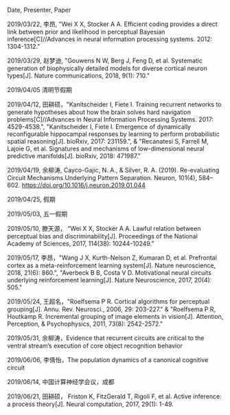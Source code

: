 Date, Presenter, Paper

2019/03/22, 李昂, "Wei X X, Stocker A A. Efficient coding provides a direct link between prior and likelihood in perceptual Bayesian inference[C]//Advances in neural information processing systems. 2012: 1304-1312."

2019/03/29, 赵梦迪, "Gouwens N W, Berg J, Feng D, et al. Systematic generation of biophysically detailed models for diverse cortical neuron types[J]. Nature communications, 2018, 9(1): 710."

2019/04/05 清明节假期

2019/04/12, 田耕硕，"Kanitscheider I, Fiete I. Training recurrent networks to generate hypotheses about how the brain solves hard navigation problems[C]//Advances in Neural Information Processing Systems. 2017: 4529-4538.", "Kanitscheider I, Fiete I. Emergence of dynamically reconfigurable hippocampal responses by learning to perform probabilistic spatial reasoning[J]. bioRxiv, 2017: 231159.", & "Recanatesi S, Farrell M, Lajoie G, et al. Signatures and mechanisms of low-dimensional neural predictive manifolds[J]. bioRxiv, 2018: 471987."

2019/04/19, 余柳涛, Cayco-Gajic, N. A., & Silver, R. A. (2019). Re-evaluating Circuit Mechanisms Underlying Pattern Separation. Neuron, 101(4), 584–602. https://doi.org/10.1016/j.neuron.2019.01.044

2019/04/25, 假期

2019/05/03, 五一假期

2019/05/10,  滕天源， “Wei X X, Stocker A A. Lawful relation between perceptual bias and discriminability[J]. Proceedings of the National Academy of Sciences, 2017, 114(38): 10244-10249.”

2019/05/17, 李昂，"Wang J X, Kurth-Nelson Z, Kumaran D, et al. Prefrontal cortex as a meta-reinforcement learning system[J]. Nature neuroscience, 2018, 21(6): 860.", "Averbeck B B, Costa V D. Motivational neural circuits underlying reinforcement learning[J]. Nature Neuroscience, 2017, 20(4): 505."

2019/05/24, 王超名，"Roelfsema P R. Cortical algorithms for perceptual grouping[J]. Annu. Rev. Neurosci., 2006, 29: 203-227." & "Roelfsema P R, Houtkamp R. Incremental grouping of image elements in vision[J]. Attention, Perception, & Psychophysics, 2011, 73(8): 2542-2572."

2019/05/31, 余柳涛，Evidence that recurrent circuits are critical to the ventral stream’s execution of core object recognition behavior

2019/06/06, 李倩怡，The population dynamics of a canonical cognitive circuit

2019/06/14, 中国计算神经学会议，成都

2019/06/21, 田耕硕， Friston K, FitzGerald T, Rigoli F, et al. Active inference: a process theory[J]. Neural computation, 2017, 29(1): 1-49.


